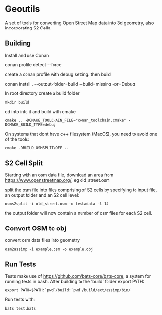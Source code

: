 # Geoutils

A set of tools for converting Open Street Map data into 3d geometry, also incorporating S2 Cells.

## Building

Install and use Conan

conan profile detect --force

create a conan profile with debug setting.
then build

conan install . --output-folder=build --build=missing -pr=Debug

In root directory create a build folder

    mkdir build

cd into into it and build with cmake

    cmake .. -DCMAKE_TOOLCHAIN_FILE="conan_toolchain.cmake" -DCMAKE_BUILD_TYPE=debug

On systems that dont have c++ filesystem (MacOS), you need to avoid one of the tools:

    cmake -DBUILD_OSMSPLIT=OFF ..

## S2 Cell Split

Starting with an osm data file, download an area from https://www.openstreetmap.org/, eg old_street.osm

split the osm file into files comprising of S2 cells by specifying to input file, an output folder and an S2 cell level:

    osms2split -i old_street.osm -o testadata -l 14

the output folder will now contain a number of osm files for each S2 cell.

## Convert OSM to obj

convert osm data files into geometry

    osm2assimp -i example.osm -o example.obj

## Run Tests

Tests make use of https://github.com/bats-core/bats-core, a system for running tests in bash.
After building to the 'build' folder export PATH:

    export PATH=$PATH:`pwd`/build:`pwd`/build/ext/assimp/bin/

Run tests with:

    bats test.bats